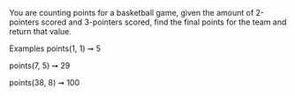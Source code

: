 You are counting points for a basketball game, given the amount of 2-pointers scored and 3-pointers scored, find the final points for the team and return that value.

Examples
points(1, 1) ➞ 5

points(7, 5) ➞ 29

points(38, 8) ➞ 100